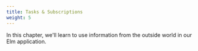 ```yaml
---
title: Tasks & Subscriptions
weight: 5
---
```


In this chapter, we'll learn
to use information from the outside world
in our Elm application.
